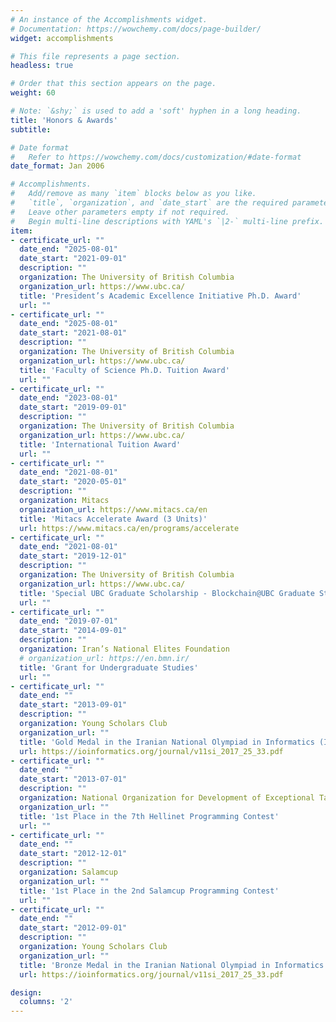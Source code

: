 ```yaml
---
# An instance of the Accomplishments widget.
# Documentation: https://wowchemy.com/docs/page-builder/
widget: accomplishments

# This file represents a page section.
headless: true

# Order that this section appears on the page.
weight: 60

# Note: `&shy;` is used to add a 'soft' hyphen in a long heading.
title: 'Honors & Awards'
subtitle:

# Date format
#   Refer to https://wowchemy.com/docs/customization/#date-format
date_format: Jan 2006

# Accomplishments.
#   Add/remove as many `item` blocks below as you like.
#   `title`, `organization`, and `date_start` are the required parameters.
#   Leave other parameters empty if not required.
#   Begin multi-line descriptions with YAML's `|2-` multi-line prefix.
item:
- certificate_url: ""
  date_end: "2025-08-01"
  date_start: "2021-09-01"
  description: ""
  organization: The University of British Columbia
  organization_url: https://www.ubc.ca/
  title: 'President’s Academic Excellence Initiative Ph.D. Award'
  url: ""
- certificate_url: ""
  date_end: "2025-08-01"
  date_start: "2021-08-01"
  description: ""
  organization: The University of British Columbia
  organization_url: https://www.ubc.ca/
  title: 'Faculty of Science Ph.D. Tuition Award'
  url: ""
- certificate_url: ""
  date_end: "2023-08-01"
  date_start: "2019-09-01"
  description: ""
  organization: The University of British Columbia
  organization_url: https://www.ubc.ca/
  title: 'International Tuition Award'
  url: ""
- certificate_url: ""
  date_end: "2021-08-01"
  date_start: "2020-05-01"
  description: ""
  organization: Mitacs
  organization_url: https://www.mitacs.ca/en
  title: 'Mitacs Accelerate Award (3 Units)'
  url: https://www.mitacs.ca/en/programs/accelerate
- certificate_url: ""
  date_end: "2021-08-01"
  date_start: "2019-12-01"
  description: ""
  organization: The University of British Columbia
  organization_url: https://www.ubc.ca/
  title: 'Special UBC Graduate Scholarship - Blockchain@UBC Graduate Student Award'
  url: ""
- certificate_url: ""
  date_end: "2019-07-01"
  date_start: "2014-09-01"
  description: ""
  organization: Iran’s National Elites Foundation
  # organization_url: https://en.bmn.ir/
  title: 'Grant for Undergraduate Studies'
  url: ""
- certificate_url: ""
  date_end: ""
  date_start: "2013-09-01"
  description: ""
  organization: Young Scholars Club
  organization_url: ""
  title: 'Gold Medal in the Iranian National Olympiad in Informatics (INOI)'
  url: https://ioinformatics.org/journal/v11si_2017_25_33.pdf
- certificate_url: ""
  date_end: ""
  date_start: "2013-07-01"
  description: ""
  organization: National Organization for Development of Exceptional Talents
  organization_url: ""
  title: '1st Place in the 7th Hellinet Programming Contest'
  url: ""
- certificate_url: ""
  date_end: ""
  date_start: "2012-12-01"
  description: ""
  organization: Salamcup
  organization_url: ""
  title: '1st Place in the 2nd Salamcup Programming Contest'
  url: ""
- certificate_url: ""
  date_end: ""
  date_start: "2012-09-01"
  description: ""
  organization: Young Scholars Club
  organization_url: ""
  title: 'Bronze Medal in the Iranian National Olympiad in Informatics (INOI)'
  url: https://ioinformatics.org/journal/v11si_2017_25_33.pdf

design:
  columns: '2' 
---
```

